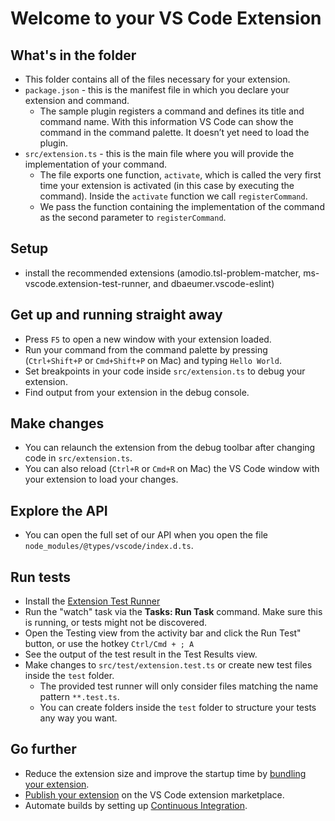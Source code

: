 # Welcome to your VS Code Extension

## What's in the folder

- This folder contains all of the files necessary for your extension.
- `package.json` - this is the manifest file in which you declare your extension
  and command.
  - The sample plugin registers a command and defines its title and command
    name. With this information VS Code can show the command in the command
    palette. It doesn’t yet need to load the plugin.
- `src/extension.ts` - this is the main file where you will provide the
  implementation of your command.
  - The file exports one function, `activate`, which is called the very first
    time your extension is activated (in this case by executing the command).
    Inside the `activate` function we call `registerCommand`.
  - We pass the function containing the implementation of the command as the
    second parameter to `registerCommand`.

## Setup

- install the recommended extensions (amodio.tsl-problem-matcher,
  ms-vscode.extension-test-runner, and dbaeumer.vscode-eslint)

## Get up and running straight away

- Press `F5` to open a new window with your extension loaded.
- Run your command from the command palette by pressing (`Ctrl+Shift+P` or
  `Cmd+Shift+P` on Mac) and typing `Hello World`.
- Set breakpoints in your code inside `src/extension.ts` to debug your
  extension.
- Find output from your extension in the debug console.

## Make changes

- You can relaunch the extension from the debug toolbar after changing code in
  `src/extension.ts`.
- You can also reload (`Ctrl+R` or `Cmd+R` on Mac) the VS Code window with your
  extension to load your changes.

## Explore the API

- You can open the full set of our API when you open the file
  `node_modules/@types/vscode/index.d.ts`.

## Run tests

- Install the
  [Extension Test Runner](https://marketplace.visualstudio.com/items?itemName=ms-vscode.extension-test-runner)
- Run the "watch" task via the **Tasks: Run Task** command. Make sure this is
  running, or tests might not be discovered.
- Open the Testing view from the activity bar and click the Run Test" button, or
  use the hotkey `Ctrl/Cmd + ; A`
- See the output of the test result in the Test Results view.
- Make changes to `src/test/extension.test.ts` or create new test files inside
  the `test` folder.
  - The provided test runner will only consider files matching the name pattern
    `**.test.ts`.
  - You can create folders inside the `test` folder to structure your tests any
    way you want.

## Go further

- Reduce the extension size and improve the startup time by
  [bundling your extension](https://code.visualstudio.com/api/working-with-extensions/bundling-extension).
- [Publish your extension](https://code.visualstudio.com/api/working-with-extensions/publishing-extension)
  on the VS Code extension marketplace.
- Automate builds by setting up
  [Continuous Integration](https://code.visualstudio.com/api/working-with-extensions/continuous-integration).
